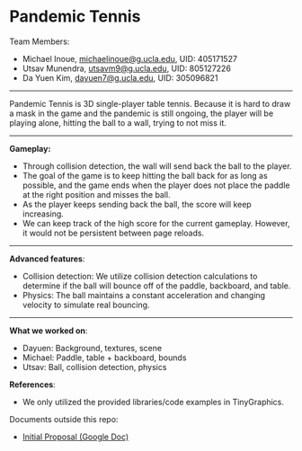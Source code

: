 # Pandemic Tennis

Team Members:
* Michael Inoue, michaelinoue@g.ucla.edu, UID: 405171527 
* Utsav Munendra, utsavm9@g.ucla.edu, UID: 805127226
* Da Yuen Kim, dayuen7@g.ucla.edu, UID: 305096821

---

Pandemic Tennis is 3D single-player table tennis. Because it is hard to draw a mask in the game and the pandemic is still ongoing, the player will be playing alone, hitting the ball to a wall, trying to not miss it. 

---

**Gameplay:**
* Through collision detection, the wall will send back the ball to the player. 
* The goal of the game is to keep hitting the ball back for as long as possible, and the game ends when the player does not place the paddle at the right position and misses the ball. 
* As the player keeps sending back the ball, the score will keep increasing. 
* We can keep track of the high score for the current gameplay. However, it would not be persistent between page reloads.

--- 

**Advanced features**:
* Collision detection: We utilize collision detection calculations to determine if the ball will bounce off of the paddle, backboard, and table.
* Physics: The ball maintains a constant acceleration and changing velocity to simulate real bouncing.

---

**What we worked on**:
* Dayuen: Background, textures, scene
* Michael: Paddle, table + backboard, bounds
* Utsav: Ball, collision detection, physics

**References**:
* We only utilized the provided libraries/code examples in TinyGraphics.

Documents outside this repo:
* [Initial Proposal (Google Doc)](https://docs.google.com/document/d/11gYp_Cpch9pHaLROfFWWhyT-0MKKXDhjeYqwi35HxDw/edit?usp=sharing)
